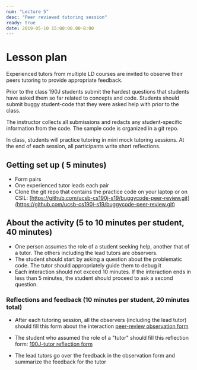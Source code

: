 ```yaml
---
num: "Lecture 5"
desc: "Peer reviewed tutoring session"
ready: true
date: 2019-05-10 15:00:00.00-8:00
---
```


# Lesson plan

Experienced tutors from multiple LD courses are invited to observe their peers tutoring to provide appropriate feedback. 

Prior to the class 190J students submit the hardest questions  that students have asked them so far related to concepts and code. Students should submit buggy student-code that they were asked help with prior to the class.

The instructor collects all submissions and redacts any student-specific information from the code. The sample code is organized in a git repo.

In class, students will practice tutoring in mini mock tutoring sessions. At the end of each session, all participants write short reflections.

## Getting set up ( 5 minutes)

* Form pairs
* One experienced tutor leads each pair 
* Clone the git repo that contains the practice code on your laptop or on CSIL: [https://github.com/ucsb-cs190j-s19/buggycode-peer-review.git](https://github.com/ucsb-cs190j-s19/buggycode-peer-review.git)

## About the activity (5 to 10 minutes per student, 40 minutes)

* One person assumes the role of a student seeking help, another that of a tutor. The others including the lead tutors are observers.
* The student should start by asking a question about the problematic code. The tutor should appropriately guide them to debug it
* Each interaction should not exceed 10 minutes. If the interaction ends in less than 5 minutes, the student should proceed to ask a second question.

### Reflections and feedback (10 minutes per student, 20 minutes total)

* After each tutoring session, all the observers (including the lead tutor) should fill this form about the interaction [peer-review observation form](http://bit.ly/Peer-observation-form)

* The student who assumed the role of a "tutor" should fill this reflection form: [190J-tutor reflection form](http://bit.ly/190J-tutor-reflection-form) 

* The lead tutors go over the feedback in the observation form and summarize the feedback for the tutor


